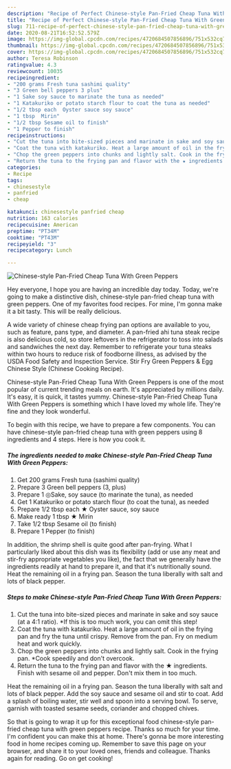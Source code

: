 ```yaml
---
description: "Recipe of Perfect Chinese-style Pan-Fried Cheap Tuna With Green Peppers"
title: "Recipe of Perfect Chinese-style Pan-Fried Cheap Tuna With Green Peppers"
slug: 711-recipe-of-perfect-chinese-style-pan-fried-cheap-tuna-with-green-peppers
date: 2020-08-21T16:52:52.579Z
image: https://img-global.cpcdn.com/recipes/4720684507856896/751x532cq70/chinese-style-pan-fried-cheap-tuna-with-green-peppers-recipe-main-photo.jpg
thumbnail: https://img-global.cpcdn.com/recipes/4720684507856896/751x532cq70/chinese-style-pan-fried-cheap-tuna-with-green-peppers-recipe-main-photo.jpg
cover: https://img-global.cpcdn.com/recipes/4720684507856896/751x532cq70/chinese-style-pan-fried-cheap-tuna-with-green-peppers-recipe-main-photo.jpg
author: Teresa Robinson
ratingvalue: 4.3
reviewcount: 10035
recipeingredient:
- "200 grams Fresh tuna sashimi quality"
- "3 Green bell peppers 3 plus"
- "1 Sake soy sauce to marinate the tuna as needed"
- "1 Katakuriko or potato starch flour to coat the tuna as needed"
- "1/2 tbsp each  Oyster sauce soy sauce"
- "1 tbsp  Mirin"
- "1/2 tbsp Sesame oil to finish"
- "1 Pepper to finish"
recipeinstructions:
- "Cut the tuna into bite-sized pieces and marinate in sake and soy sauce (at a 4:1 ratio). *If this is too much work, you can omit this step!"
- "Coat the tuna with katakuriko. Heat a large amount of oil in the frying pan and fry the tuna until crispy. Remove from the pan. Fry on medium heat and work quickly."
- "Chop the green peppers into chunks and lightly salt. Cook in the frying pan. *Cook speedily and don&#39;t overcook."
- "Return the tuna to the frying pan and flavor with the ★ ingredients. Finish with sesame oil and pepper. Don&#39;t mix them in too much."
categories:
- Recipe
tags:
- chinesestyle
- panfried
- cheap

katakunci: chinesestyle panfried cheap 
nutrition: 163 calories
recipecuisine: American
preptime: "PT34M"
cooktime: "PT43M"
recipeyield: "3"
recipecategory: Lunch

---
```



![Chinese-style Pan-Fried Cheap Tuna With Green Peppers](https://img-global.cpcdn.com/recipes/4720684507856896/751x532cq70/chinese-style-pan-fried-cheap-tuna-with-green-peppers-recipe-main-photo.jpg)

Hey everyone, I hope you are having an incredible day today. Today, we're going to make a distinctive dish, chinese-style pan-fried cheap tuna with green peppers. One of my favorites food recipes. For mine, I'm gonna make it a bit tasty. This will be really delicious.

A wide variety of chinese cheap frying pan options are available to you, such as feature, pans type, and diameter. A pan-fried ahi tuna steak recipe is also delicious cold, so store leftovers in the refrigerator to toss into salads and sandwiches the next day. Remember to refrigerate your tuna steaks within two hours to reduce risk of foodborne illness, as advised by the USDA Food Safety and Inspection Service. Stir Fry Green Peppers &amp; Egg Chinese Style (Chinese Cooking Recipe).

Chinese-style Pan-Fried Cheap Tuna With Green Peppers is one of the most popular of current trending meals on earth. It's appreciated by millions daily. It's easy, it is quick, it tastes yummy. Chinese-style Pan-Fried Cheap Tuna With Green Peppers is something which I have loved my whole life. They're fine and they look wonderful.


To begin with this recipe, we have to prepare a few components. You can have chinese-style pan-fried cheap tuna with green peppers using 8 ingredients and 4 steps. Here is how you cook it.

<!--inarticleads1-->

##### The ingredients needed to make Chinese-style Pan-Fried Cheap Tuna With Green Peppers:

1. Get 200 grams Fresh tuna (sashimi quality)
1. Prepare 3 Green bell peppers (3, plus)
1. Prepare 1 ◎Sake, soy sauce (to marinate the tuna), as needed
1. Get 1 Katakuriko or potato starch flour (to coat the tuna), as needed
1. Prepare 1/2 tbsp each ★ Oyster sauce, soy sauce
1. Make ready 1 tbsp ★ Mirin
1. Take 1/2 tbsp Sesame oil (to finish)
1. Prepare 1 Pepper (to finish)


In addition, the shrimp shell is quite good after pan-frying. What I particularly liked about this dish was its flexibility (add or use any meat and stir-fry appropriate vegetables you like), the fact that we generally have the ingredients readily at hand to prepare it, and that it&#39;s nutritionally sound. Heat the remaining oil in a frying pan. Season the tuna liberally with salt and lots of black pepper. 

<!--inarticleads2-->

##### Steps to make Chinese-style Pan-Fried Cheap Tuna With Green Peppers:

1. Cut the tuna into bite-sized pieces and marinate in sake and soy sauce (at a 4:1 ratio). *If this is too much work, you can omit this step!
1. Coat the tuna with katakuriko. Heat a large amount of oil in the frying pan and fry the tuna until crispy. Remove from the pan. Fry on medium heat and work quickly.
1. Chop the green peppers into chunks and lightly salt. Cook in the frying pan. *Cook speedily and don&#39;t overcook.
1. Return the tuna to the frying pan and flavor with the ★ ingredients. Finish with sesame oil and pepper. Don&#39;t mix them in too much.


Heat the remaining oil in a frying pan. Season the tuna liberally with salt and lots of black pepper. Add the soy sauce and sesame oil and stir to coat. Add a splash of boiling water, stir well and spoon into a serving bowl. To serve, garnish with toasted sesame seeds, coriander and chopped chives. 

So that is going to wrap it up for this exceptional food chinese-style pan-fried cheap tuna with green peppers recipe. Thanks so much for your time. I'm confident you can make this at home. There's gonna be more interesting food in home recipes coming up. Remember to save this page on your browser, and share it to your loved ones, friends and colleague. Thanks again for reading. Go on get cooking!
